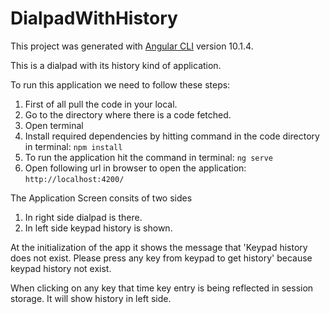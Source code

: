 # DialpadWithHistory

This project was generated with [Angular CLI](https://github.com/angular/angular-cli) version 10.1.4.


This is a dialpad with its history kind of application.

To run this application we need to follow these steps:

1. First of all pull the code in your local.
2. Go to the directory where there is a code fetched.
3. Open terminal
3. Install required dependencies by hitting command in the code directory in terminal: `npm install`
4. To run the application hit the command in terminal: `ng serve`
5. Open following url in browser to open the application: `http://localhost:4200/`


The Application Screen consits of two sides
1. In right side dialpad is there.
2. In left side keypad history is shown.

At the initialization of the app it shows the message that 'Keypad history does not exist. Please press any key from keypad to get history' because keypad history not exist.

When clicking on any key that time key entry is being reflected in session storage. It will show history in left side.

